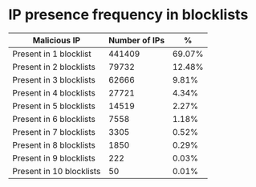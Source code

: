 # IP presence frequency in blocklists
| Malicious IP | Number of IPs | % |
|----|----|----|
| Present in 1 blocklist | 441409 | 69.07% |
| Present in 2 blocklists | 79732 | 12.48% |
| Present in 3 blocklists | 62666 | 9.81% |
| Present in 4 blocklists | 27721 | 4.34% |
| Present in 5 blocklists | 14519 | 2.27% |
| Present in 6 blocklists | 7558 | 1.18% |
| Present in 7 blocklists | 3305 | 0.52% |
| Present in 8 blocklists | 1850 | 0.29% |
| Present in 9 blocklists | 222 | 0.03% |
| Present in 10 blocklists | 50 | 0.01% |
